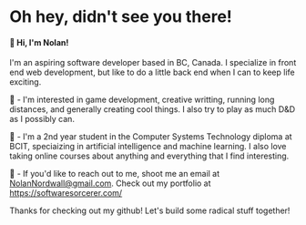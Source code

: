 # Oh hey, didn't see you there!

#### 🥳 Hi, I'm Nolan! 
I'm an aspiring software developer based in BC, Canada. I specialize in front end web development, but like to do a little back end when I can to keep life exciting.

🎲 - I'm interested in game development, creative writting, running long distances, and generally creating cool things. I also try to play as much D&D as I possibly can.

🏫 - I'm a 2nd year student in the Computer Systems Technology diploma at BCIT, speciaizing in artificial intelligence and machine learning. I also love taking online courses about anything and everything that I find interesting.

💌 - If you'd like to reach out to me, shoot me an email at NolanNordwall@gmail.com. Check out my portfolio at https://softwaresorcerer.com/

Thanks for checking out my github! Let's build some radical stuff together!
